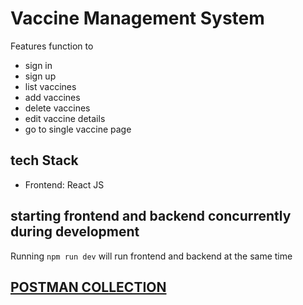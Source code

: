 # Vaccine Management System

Features function to 
- sign in 
- sign up 
- list vaccines 
- add vaccines
- delete vaccines 
- edit vaccine details 
- go to single vaccine page


## tech Stack
- Frontend: React JS

## starting frontend and backend concurrently during development

Running `npm run dev` will run frontend and backend at the same time 

## [POSTMAN COLLECTION](https://api.postman.com/collections/22352850-f53cf30b-6911-4df7-8a9a-85fd6689368a?access_key=PMAT-01GMM26BFRJK3JPT0Q4A95JTQ4)



